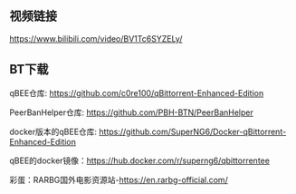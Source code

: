 ## 视频链接

https://www.bilibili.com/video/BV1Tc6SYZELy/

## BT下载

qBEE仓库: https://github.com/c0re100/qBittorrent-Enhanced-Edition

PeerBanHelper仓库: https://github.com/PBH-BTN/PeerBanHelper

docker版本的qBEE仓库: https://github.com/SuperNG6/Docker-qBittorrent-Enhanced-Edition

qBEE的docker镜像：https://hub.docker.com/r/superng6/qbittorrentee

彩蛋：RARBG国外电影资源站-https://en.rarbg-official.com/